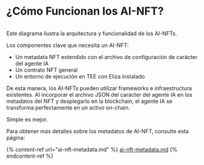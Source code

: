 # ¿Cómo Funcionan los AI-NFT?

<img src=".gitbook/assets/file.excalidraw.svg" alt="" class="gitbook-drawing">

Este diagrama ilustra la arquitectura y funcionalidad de los AI-NFTs.&#x20;

Los componentes clave que necesita un AI-NFT:

- Un metadata NFT extendido con el archivo de configuración de carácter del agente IA
- Un contrato NFT general
- Un entorno de ejecución en TEE con Eliza instalado

De esta manera, los AI-NFTs pueden utilizar frameworks e infraestructura existentes. Al incorporar el archivo JSON del carácter del agente IA en los metadatos del NFT y desplegarlo en la blockchain, el agente IA se transforma perfectamente en un activo on-chain.

Simple es mejor.

Para obtener más detalles sobre los metadatos de AI-NFT, consulte esta página:

{% content-ref url="ai-nft-metadata.md" %}
[ai-nft-metadata.md](ai-nft-metadata.md)
{% endcontent-ref %}
